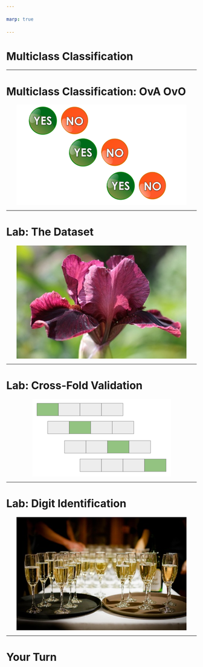 ```yaml
---

marp: true

---
```


<style>
img[alt~="center"] {
  display: block;
  margin: 0 auto;
}
</style>

# Multiclass Classification

<!--
Continuing our journey into classification, we will now move into multiclass classification. Multiclass classification is a classification problem where there are more than two classes.

Yes, we know, multi means more than one, not more than two.

"Multiclass classification" is common nomenclature in machine learning for classifiers that need to distinguish between more than two classes, while "binary classification" is reserved for classifiers that work with only two classes.

If you think about it, there isn't really a single-class classifier since predicting if a given data point is in a particular class or not is a binary classification problem. So binary is the "smallest" classification problem.

-->

---

# Multiclass Classification: OvA OvO

![center](res/yesno_yesno.png)

<!--
An easy way to perform multiclass classification is to simply string together binary predictions and choose the best match. This is "One vs. All" (OvA) classification. For each class, you train a single classifier, which classifies samples of that class as positive and samples from any other class as negative. For each data point, the model will return a confidence label (i.e., the probability that this particular data point belongs to each class). That is, you'll have probabilities p_{1}, p_{2}, ..., p_{k}, where p_{i} is the probability that the data point belongs to class i, and p_{i} is obtained from a One vs. All classifier for class i.

Another option is to individually pair each class with every other class in a "One vs. One" (OvO) competition. (It might be helpful to think of these as head-to-head matchups.) If there are k total classes, then we will train k-1 individual classifiers for each class, c_{i}. In total, we train k(k-1)/2 individual classifiers. To aggregate the data from all these classifiers and predict a class for a particular data point, we give a class +1 for each time it wins a head-to-head matchup, and the class with the most points is the one we choose in the end.

Often this complexity is hidden from us, but it is important to know a little of what is going on under the hood.

Some models, such as decision trees and random forests, don't have to be structured in this manner.

* Image name: res/yesno_yesno.png
  * Repo link: https://github.com/google/applied-machine-learning-intensive/tree/master/content/04_classification/02_multiclass_classification/res/yesno_yesno.png
  * Source https://pixabay.com/illustrations/yes-no-button-orange-green-icon-1713011/ by Author ArtsyBee / Oberholster Venita https://pixabay.com/users/artsybee-462611/  under License https://pixabay.com/service/license/.
-->

---

# Lab: The Dataset

![center](res/iris.jpg)

<!--
The dataset we'll be using in this colab is the "Iris Dataset." The dataset comes packaged with scikit-learn and contains feature measurements of three different species of iris flowers. This is a classic machine learning dataset that you'll see in many machine learning examples. The features are sepal length, sepal width, petal length, and petal width; and our target is the species of iris flower (class 1: Iris Setosa, class 2: Iris Versicolor, class 3: Iris Virginica).

* Image name: res/iris.jpg
  * Repo link: https://github.com/google/applied-machine-learning-intensive/tree/master/content/04_classification/02_multiclass_classification/res/iris.jpg
  * Source https://pixabay.com/photos/iris-germanica-baardiris-purple-4215370/ by Author Sonja-Kalee / Sonja Kalee https://pixabay.com/users/sonja-kalee-10341199/ under License https://pixabay.com/service/license/.
-->

---

# Lab: Cross-Fold Validation

![center](res/cross_fold.png)

<!--
In this lab we will introduce the concept of cross-fold validation. Cross-fold validation is a way to train on your entire dataset (minus final validation). The algorithm divides your dataset into even groups and then repeatedly trains on the dataset, each iteration holding out one group for validation while training on the remaining data. This can be very useful to evaluate the model performance on unseen data.

Here is an outline of the procedure.

1. Randomly shuffle the training data.
2. Split the dataset into k groups. For each group do the following:
    1. Use the group as a test set.
    2. Use the remaining data as a training set.
    3. Train a model on the training data, and evaluate using the test set.
    4. Record the model's overall performance (with whatever metric you're using), and scrap the model.
    5. Repeat for all k groups.

This can be really useful on small datasets. It allows us to get a much better idea of model performance.

* Image name: res/cross_fold.png
  * Repo link: https://github.com/google/applied-machine-learning-intensive/tree/master/content/04_classification/02_multiclass_classification/res/cross_fold.png
  * Source https://github.com/google/applied-machine-learning-intensive/tree/master/content/04_classification/02_multiclass_classification/res/cross_fold.png by Author Google LLC under License Copyright [2020] Google LLC.
-->

---

# Lab: Digit Identification

![center](res/wine.jpg)

<!--
For our final exercise in the lab, we'll use a dataset built into scikit-learn to create a classifier that identifies the producer of a wine based on various properties of the wine. This exercise will have minimal guidance and will allow you to really demonstrate your machine learning skills.

* Image name: res/wine.jpg
  * Repo link: https://github.com/google/applied-machine-learning-intensive/tree/master/content/04_classification/02_multiclass_classification/res/wine.jpg
  * Source https://pixabay.com/photos/drinks-alcohol-event-1283608/ by Author Pexels https://pixabay.com/users/pexels-2286921/ under License https://pixabay.com/service/license/.
-->

---

# Your Turn

<!--
Let's get to the lab!
-->
